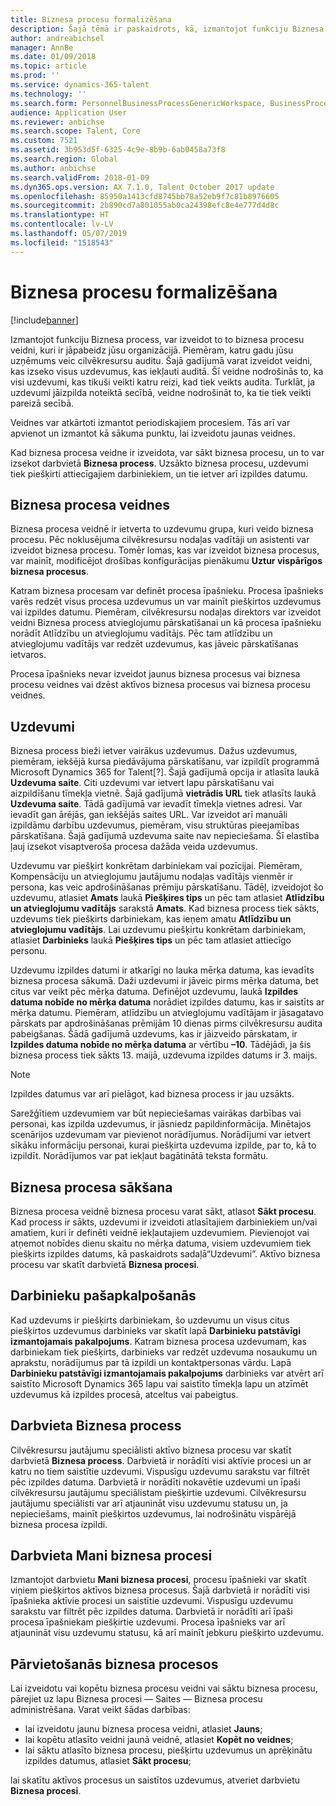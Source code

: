```yaml
---
title: Biznesa procesu formalizēšana
description: Šajā tēmā ir paskaidrots, kā, izmantojot funkciju Biznesa process, var izveidot to procesu biznesa procesa veidni, kuri ir jāpabeidz jūsu organizācijā.
author: andreabichsel
manager: AnnBe
ms.date: 01/09/2018
ms.topic: article
ms.prod: ''
ms.service: dynamics-365-talent
ms.technology: ''
ms.search.form: PersonnelBusinessProcessGenericWorkspace, BusinessProcessGenericTemplateListpage, BusinessProcessGenericMyTemplates, BusinessProcessGroupAssignment
audience: Application User
ms.reviewer: anbichse
ms.search.scope: Talent, Core
ms.custom: 7521
ms.assetid: 3b953d5f-6325-4c9e-8b9b-6ab0458a73f8
ms.search.region: Global
ms.author: anbichse
ms.search.validFrom: 2018-01-09
ms.dyn365.ops.version: AX 7.1.0, Talent October 2017 update
ms.openlocfilehash: 85950a1413cfd8745bb78a52eb9f7c81b8976605
ms.sourcegitcommit: 2b890cd7a801055ab0ca24398efc8e4e777d4d8c
ms.translationtype: HT
ms.contentlocale: lv-LV
ms.lasthandoff: 05/07/2019
ms.locfileid: "1518543"
---
```

# <a name="formalize-business-processes"></a>Biznesa procesu formalizēšana

[!include[banner](includes/banner.md)]

Izmantojot funkciju Biznesa process, var izveidot to to biznesa procesu veidni, kuri ir jāpabeidz jūsu organizācijā. Piemēram, katru gadu jūsu uzņēmums veic cilvēkresursu auditu. Šajā gadījumā varat izveidot veidni, kas izseko visus uzdevumus, kas iekļauti auditā. Šī veidne nodrošinās to, ka visi uzdevumi, kas tikuši veikti katru reizi, kad tiek veikts audita. Turklāt, ja uzdevumi jāizpilda noteiktā secībā, veidne nodrošināt to, ka tie tiek veikti pareizā secībā.

Veidnes var atkārtoti izmantot periodiskajiem procesiem. Tās arī var apvienot un izmantot kā sākuma punktu, lai izveidotu jaunas veidnes.

Kad biznesa procesa veidne ir izveidota, var sākt biznesa procesu, un to var izsekot darbvietā **Biznesa process**. Uzsākto biznesa procesu, uzdevumi tiek piešķirti attiecīgajiem darbiniekiem, un tie ietver arī izpildes datumu.

## <a name="business-process-templates"></a>Biznesa procesa veidnes
Biznesa procesa veidnē ir ietverta to uzdevumu grupa, kuri veido biznesa procesu. Pēc noklusējuma cilvēkresursu nodaļas vadītāji un asistenti var izveidot biznesa procesu. Tomēr lomas, kas var izveidot biznesa procesus, var mainīt, modificējot drošības konfigurācijas pienākumu **Uztur vispārīgos biznesa procesus**.

Katram biznesa procesam var definēt procesa īpašnieku. Procesa īpašnieks varēs redzēt visus procesa uzdevumus un var mainīt piešķirtos uzdevumus vai izpildes datumu. Piemēram, cilvēkresursu nodaļas direktors var izveidot veidni Biznesa process atvieglojumu pārskatīšanai un kā procesa īpašnieku norādīt Atlīdzību un atvieglojumu vadītājs. Pēc tam atlīdzību un atvieglojumu vadītājs var redzēt uzdevumus, kas jāveic pārskatīšanas ietvaros.

Procesa īpašnieks nevar izveidot jaunus biznesa procesus vai biznesa procesu veidnes vai dzēst aktīvos biznesa procesus vai biznesa procesu veidnes.

## <a name="tasks"></a>Uzdevumi
Biznesa process bieži ietver vairākus uzdevumus. Dažus uzdevumus, piemēram, iekšējā kursa piedāvājuma pārskatīšanu, var izpildīt programmā Microsoft Dynamics 365 for Talent[?]. Šajā gadījumā opcija ir atlasīta laukā **Uzdevuma saite**. Citi uzdevumi var ietvert lapu pārskatīšanu vai aizpildīšanu tīmekļa vietnē. Šajā gadījumā **vietrādis URL** tiek atlasīts laukā **Uzdevuma saite**​. Tādā gadījumā var ievadīt tīmekļa vietnes adresi. Var ievadīt gan ārējās, gan iekšējās saites URL. Var izveidot arī manuāli izpildāmu darbību uzdevumus, piemēram, visu struktūras pieejamības pārskatīšana. Šajā gadījumā uzdevuma saite nav nepieciešama. Šī elastība ļauj izsekot visaptveroša procesa dažāda veida uzdevumus.

Uzdevumu var piešķirt konkrētam darbiniekam vai pozīcijai. Piemēram, Kompensāciju un atvieglojumu jautājumu nodaļas vadītājs vienmēr ir persona, kas veic apdrošināšanas prēmiju pārskatīšanu. Tādēļ, izveidojot šo uzdevumu, atlasiet **Amats** laukā **Piešķires tips** un pēc tam atlasiet **Atlīdzību un atvieglojumu vadītājs** sarakstā **Amats**. Kad biznesa process tiek sākts, uzdevums tiek piešķirts darbiniekam, kas ieņem amatu **Atlīdzību un atvieglojumu vadītājs**. Lai uzdevumu piešķirtu konkrētam darbiniekam, atlasiet **Darbinieks** laukā **Piešķires tips** un pēc tam atlasiet attiecīgo personu.

Uzdevumu izpildes datumi ir atkarīgi no lauka mērķa datuma, kas ievadīts biznesa procesa sākumā. Daži uzdevumi ir jāveic pirms mērķa datuma, bet citus var veikt pēc mērķa datuma. Definējot uzdevumu, laukā **Izpildes datuma nobīde no mērķa datuma** norādiet izpildes datumu, kas ir saistīts ar mērķa datumu. Piemēram, atlīdzību un atvieglojumu vadītājam ir jāsagatavo pārskats par apdrošināšanas prēmijām 10 dienas pirms cilvēkresursu audita pabeigšanas. Šādā gadījumā uzdevums, kas ir jāizveido pārskatam, ir **Izpildes datuma nobīde no mērķa datuma** ar vērtību **–10**. Tādējādi, ja šis biznesa process tiek sākts 13. maijā, uzdevuma izpildes datums ir 3. maijs.

> [!NOTE]
> Izpildes datumus var arī pielāgot, kad biznesa process ir jau uzsākts.

Sarežģītiem uzdevumiem var būt nepieciešamas vairākas darbības vai personai, kas izpilda uzdevumus, ir jāsniedz papildinformācija. Minētajos scenārijos uzdevumam var pievienot norādījumus. Norādījumi var ietvert sīkāku informāciju personai, kurai piešķirta uzdevuma izpilde, par to, kā to izpildīt. Norādījumos var pat iekļaut bagātinātā teksta formātu.

## <a name="starting-a-business-process"></a>Biznesa procesa sākšana
Biznesa procesa veidnē biznesa procesu varat sākt, atlasot **Sākt procesu**. Kad process ir sākts, uzdevumi ir izveidoti atlasītajiem darbiniekiem un/vai amatiem, kuri ir definēti veidnē iekļautajiem uzdevumiem. Pievienojot vai atņemot nobīdes dienu skaitu no mērķa datuma, visiem uzdevumiem tiek piešķirts izpildes datums, kā paskaidrots sadaļā“Uzdevumi”. Aktīvo biznesa procesu var skatīt darbvietā **Biznesa procesi**.

## <a name="employee-self-service"></a>Darbinieku pašapkalpošanās
Kad uzdevums ir piešķirts darbiniekam, šo uzdevumu un visus citus piešķirtos uzdevumus darbinieks var skatīt lapā **Darbinieku patstāvīgi izmantojamais pakalpojums**. Katram biznesa procesa uzdevumam, kas darbiniekam tiek piešķirts, darbinieks var redzēt uzdevuma nosaukumu un aprakstu, norādījumus par tā izpildi un kontaktpersonas vārdu. Lapā **Darbinieku patstāvīgi izmantojamais pakalpojums** darbinieks var atvērt arī saistīto Microsoft Dynamics 365 lapu vai saistīto tīmekļa lapu un atzīmēt uzdevumus kā izpildes procesā, atceltus vai pabeigtus.

## <a name="business-process-workspace"></a>Darbvieta Biznesa process
Cilvēkresursu jautājumu speciālisti aktīvo biznesa procesu var skatīt darbvietā **Biznesa process**. Darbvietā ir norādīti visi aktīvie procesi un ar katru no tiem saistītie uzdevumi. Vispusīgu uzdevumu sarakstu var filtrēt pēc izpildes datuma. Darbvietā ir norādīti nokavētie uzdevumi un īpaši cilvēkresursu jautājumu speciālistam piešķirtie uzdevumi. Cilvēkresursu jautājumu speciālisti var arī atjaunināt visu uzdevumu statusu un, ja nepieciešams, mainīt piešķirtos uzdevumus, lai nodrošinātu vispārējā biznesa procesa izpildi.

## <a name="my-business-processes-workspace"></a>Darbvieta Mani biznesa procesi
Izmantojot darbvietu **Mani biznesa procesi**, procesu īpašnieki var skatīt viņiem piešķirtos aktīvos biznesa procesus. Šajā darbvietā ir norādīti visi īpašnieka aktīvie procesi un saistītie uzdevumi. Vispusīgu uzdevumu sarakstu var filtrēt pēc izpildes datuma. Darbvietā ir norādīti arī īpaši procesa īpašniekam piešķirtie uzdevumi. Procesa īpašnieks var arī atjaunināt visu uzdevumu statusu, kā arī mainīt jebkuru piešķirto uzdevumu.

## <a name="navigating-business-processes"></a>Pārvietošanās biznesa procesos
Lai izveidotu vai kopētu biznesa procesu veidni vai sāktu biznesa procesu, pārejiet uz lapu Biznesa procesi — Saites — Biznesa procesu administrēšana. Varat veikt šādas darbības:

- lai izveidotu jaunu biznesa procesa veidni, atlasiet **Jauns**;
- lai kopētu atlasīto veidni jaunā veidnē, atlasiet **Kopēt no veidnes**;
- lai sāktu atlasīto biznesa procesu, piešķirtu uzdevumus un aprēķinātu izpildes datumus, atlasiet **Sākt procesu**;

lai skatītu aktīvos procesus un saistītos uzdevumus, atveriet darbvietu **Biznesa procesi**.

